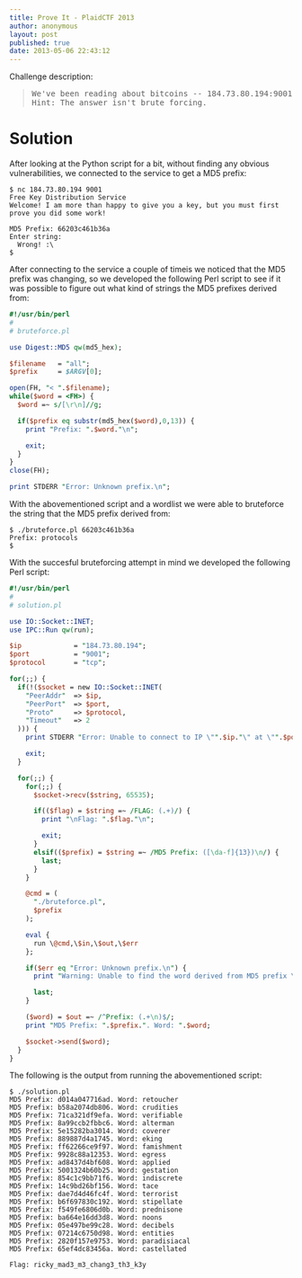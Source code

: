 ```yaml
---
title: Prove It - PlaidCTF 2013
author: anonymous
layout: post
published: true
date: 2013-05-06 22:43:12
---
```


Challenge description:

> <pre>We've been reading about bitcoins -- 184.73.80.194:9001
> Hint: The answer isn't brute forcing.</pre>

# Solution

After looking at the Python script for a bit, without finding any obvious
vulnerabilities, we connected to the service to get a MD5 prefix:

```console
$ nc 184.73.80.194 9001
Free Key Distribution Service
Welcome! I am more than happy to give you a key, but you must first prove you did some work!

MD5 Prefix: 66203c461b36a
Enter string:
  Wrong! :\
$
```

After connecting to the service a couple of timeis we noticed that the MD5
prefix was changing, so we developed the following Perl script to see if it was
possible to figure out what kind of strings the MD5 prefixes derived from:

```perl
#!/usr/bin/perl
#
# bruteforce.pl

use Digest::MD5 qw(md5_hex);

$filename	= "all";
$prefix		= $ARGV[0];

open(FH, "< ".$filename);
while($word = <FH>) {
  $word =~ s/[\r\n]//g;

  if($prefix eq substr(md5_hex($word),0,13)) {
    print "Prefix: ".$word."\n";

    exit;
  }
}
close(FH);

print STDERR "Error: Unknown prefix.\n";
```

With the abovementioned script and a wordlist we were able to bruteforce the
string that the MD5 prefix derived from:

```console
$ ./bruteforce.pl 66203c461b36a
Prefix: protocols
$
```

With the succesful bruteforcing attempt in mind we developed the following Perl
script:

```perl
#!/usr/bin/perl
#
# solution.pl

use IO::Socket::INET;
use IPC::Run qw(run);

$ip             = "184.73.80.194";
$port           = "9001";
$protocol       = "tcp";

for(;;) {
  if(!($socket = new IO::Socket::INET(
    "PeerAddr"	=> $ip,
    "PeerPort"	=> $port,
    "Proto"		=> $protocol,
    "Timeout"	=> 2
  ))) {
    print STDERR "Error: Unable to connect to IP \"".$ip."\" at \"".$port."/".$protocol."\"\n";

    exit;
  }

  for(;;) {
    for(;;) {
      $socket->recv($string, 65535);

      if(($flag) = $string =~ /FLAG: (.+)/) {
        print "\nFlag: ".$flag."\n";

        exit;
      }
      elsif(($prefix) = $string =~ /MD5 Prefix: ([\da-f]{13})\n/) {
        last;
      }
    }

    @cmd = (
      "./bruteforce.pl",
      $prefix
    );

    eval {
      run \@cmd,\$in,\$out,\$err
    };

    if($err eq "Error: Unknown prefix.\n") {
      print "Warning: Unable to find the word derived from MD5 prefix \"".$prefix."\".\n";

      last;
    }

    ($word) = $out =~ /^Prefix: (.+\n)$/;
    print "MD5 Prefix: ".$prefix.". Word: ".$word;

    $socket->send($word);
  }
}
```

The following is the output from running the abovementioned script:

```console
$ ./solution.pl
MD5 Prefix: d014a047716ad. Word: retoucher
MD5 Prefix: b58a2074db806. Word: crudities
MD5 Prefix: 71ca321df9efa. Word: verifiable
MD5 Prefix: 8a99ccb2fbbc6. Word: alterman
MD5 Prefix: 5e15282ba3014. Word: coverer
MD5 Prefix: 889887d4a1745. Word: eking
MD5 Prefix: ff62266ce9f97. Word: famishment
MD5 Prefix: 9928c88a12353. Word: egress
MD5 Prefix: ad8437d4bf608. Word: applied
MD5 Prefix: 5001324b60b25. Word: gestation
MD5 Prefix: 854c1c9bb71f6. Word: indiscrete
MD5 Prefix: 14c9bd26bf156. Word: tace
MD5 Prefix: dae7d4d46fc4f. Word: terrorist
MD5 Prefix: b6f697830c192. Word: stipellate
MD5 Prefix: f549fe6806d0b. Word: prednisone
MD5 Prefix: ba664e16dd3d8. Word: noons
MD5 Prefix: 05e497be99c28. Word: decibels
MD5 Prefix: 07214c6750d98. Word: entities
MD5 Prefix: 2820f157e9753. Word: paradisiacal
MD5 Prefix: 65ef4dc83456a. Word: castellated
```

    Flag: ricky_mad3_m3_chang3_th3_k3y

